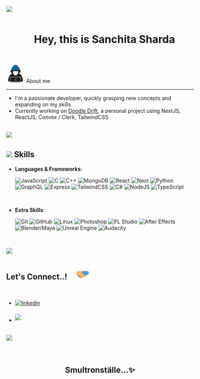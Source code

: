 <img src="https://user-images.githubusercontent.com/73097560/115834477-dbab4500-a447-11eb-908a-139a6edaec5c.gif">

<div id="user-content-toc">
  <ul align="center">
    <summary><h1 style="display: inline-block">Hey, this is Sanchita Sharda</h1></summary>
  </ul>
</div>

<br>
<picture><img src = "https://github.com/0xAbdulKhalid/0xAbdulKhalid/raw/main/assets/mdImages/about_me.gif" width = 50px></picture> About me
<hr>

- I'm a passionate developer, quickly grasping new concepts and expanding on my skills
- Currently working on [Doodle Drift](https://www.github.com/sanchxt/doodle-drift), a personal project using NextJS, ReactJS, Convex / Clerk, TailwindCSS

<br>
<img src="https://user-images.githubusercontent.com/73097560/115834477-dbab4500-a447-11eb-908a-139a6edaec5c.gif">

## <img src="https://media2.giphy.com/media/QssGEmpkyEOhBCb7e1/giphy.gif?cid=ecf05e47a0n3gi1bfqntqmob8g9aid1oyj2wr3ds3mg700bl&rid=giphy.gif" width ="25"><b> Skills</b>
<p align="center">

- **Languages & Frameworks**:
    
    ![JavaScript](https://img.shields.io/badge/JavaScript-grey?style=for-the-badge&logo=javascript)
    ![C](https://img.shields.io/badge/C-blue?style=for-the-badge&logo=c)
    ![C++](https://img.shields.io/badge/C++-grey?style=for-the-badge&logo=cplusplus)
    ![MongoDB](https://img.shields.io/badge/MongoDB-blue?style=for-the-badge&logo=mongodb)
    ![React](https://img.shields.io/badge/React-grey?style=for-the-badge&logo=react)
    ![Next](https://img.shields.io/badge/Next-blue?style=for-the-badge&logo=nextdotjs)
    ![Python](https://img.shields.io/badge/Python-grey?style=for-the-badge&logo=python)
    ![GraphQL](https://img.shields.io/badge/GraphQL-blue?style=for-the-badge&logo=graphql)
    ![Express](https://img.shields.io/badge/express-grey?style=for-the-badge&logo=express)
    ![TailwindCSS](https://img.shields.io/badge/Tailwind-blue?style=for-the-badge&logo=tailwindcss)
    ![C#](https://img.shields.io/badge/C%20SHARP-grey?style=for-the-badge&logo=csharp)
    ![NodeJS](https://img.shields.io/badge/NodeJS-blue?style=for-the-badge&logo=nodedotjs)
    ![TypeScript](https://img.shields.io/badge/typescript-grey?style=for-the-badge&logo=typescript)

<br>   

- **Extra Skills**:

    ![Git](https://img.shields.io/badge/git-blue?style=for-the-badge&logo=git)
    ![GitHub](https://img.shields.io/badge/github-grey?style=for-the-badge&logo=github)
    ![Linux](https://img.shields.io/badge/Linux-blue?style=for-the-badge&logo=linux)
    ![Photoshop](https://img.shields.io/badge/photoshop-grey?style=for-the-badge&logo=adobephotoshop)
    ![FL Studio](https://img.shields.io/badge/FL%20Studio-blue?style=for-the-badge&logo=musicbrainz)
    ![After Effects](https://img.shields.io/badge/After%20Effects-grey?style=for-the-badge&logo=adobeaftereffects)
    ![Blender/Maya](https://img.shields.io/badge/Blender%20&%20Maya-blue?style=for-the-badge&logo=autodeskmaya)
    ![Unreal Engine](https://img.shields.io/badge/Unreal%20Engine-grey?style=for-the-badge&logo=unrealengine)
    ![Audacity](https://img.shields.io/badge/Audacity-blue?style=for-the-badge&logo=audacity)
    

<br>
</p>


<img src="https://user-images.githubusercontent.com/73097560/115834477-dbab4500-a447-11eb-908a-139a6edaec5c.gif">


## <b> Let's Connect..!</b><img src="https://github.com/0xAbdulKhalid/0xAbdulKhalid/raw/main/assets/mdImages/handshake.gif" width ="80">
<br>
<div align='left'>

<ul>

<li>
<a href="https://linkedin.com/in/sanchit-bhalla" target="_blank">
<img src="https://img.shields.io/badge/linkedin-%2300acee.svg?color=405DE6&style=for-the-badge&logo=linkedin&logoColor=white" alt=linkedin style="margin-bottom: 5px;"/>
</a>
</li>

<!--
<br>
<li>
<a href="https://twitter.com/0xabdulkhalid" target="_blank">
<img src="https://img.shields.io/badge/twitter:  0xabdulkhalid-%2300acee.svg?color=1DA1F2&style=for-the-badge&logo=twitter&logoColor=white" alt=twitter style="margin-bottom: 5px;"/>
</a>
</li>
-->

<br>

<li>
<a href="mailto:sanchitbhalla15@gmail.com" target="_blank">
<img src="https://img.shields.io/badge/gmail-%23EA4335.svg?style=for-the-badge&logo=gmail&logoColor=white" t=mail style="margin-bottom: 5px;" />
</a>
</li>
	
</ul>
</div>

<br>
<img src="https://user-images.githubusercontent.com/73097560/115834477-dbab4500-a447-11eb-908a-139a6edaec5c.gif">
<br>
<br>
<br>

<div align='center'>

## <b>Smultronställe...✨</b>
</div>
<br><br><br><br>
